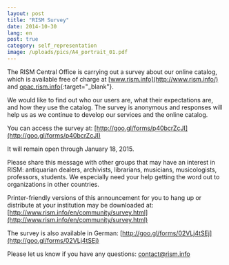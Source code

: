 ```yaml
---
layout: post
title: "RISM Survey"
date: 2014-10-30
lang: en
post: true
category: self_representation
image: /uploads/pics/A4_portrait_01.pdf
---
```



The RISM Central Office is carrying out a survey about our online catalog, which is available free of charge at [www.rism.info](http://www.rism.info/) and [opac.rism.info](http://opac.rism.info/){:target="_blank"}.



We would like to find out who our users are, what their expectations are, and how they use the catalog. The survey is anonymous and responses will help us as we continue to develop our services and the online catalog.



You can access the survey at: [http://goo.gl/forms/p40bcrZcJI](http://goo.gl/forms/p40bcrZcJI)



It will remain open through January 18, 2015.



Please share this message with other groups that may have an interest in RISM: antiquarian dealers, archivists, librarians, musicians, musicologists, professors, students. We especially need your help getting the word out to organizations in other countries.



Printer-friendly versions of this announcement for you to hang up or distribute at your institution may be downloaded at: [http://www.rism.info/en/community/survey.html](http://www.rism.info/en/community/survey.html)



The survey is also available in German: [http://goo.gl/forms/02VLj4tSEj](http://goo.gl/forms/02VLj4tSEj)



Please let us know if you have any questions: [contact@rism.info](mailto:contact@rism.info)



<script type="text/javascript">var switchTo5x=true;</script><script type="text/javascript" src="http://w.sharethis.com/button/buttons.js"></script><script type="text/javascript">stLight.options({publisher: "9b601438-1ce1-49d8-bfd7-9cff5df54c17", doNotHash: false, doNotCopy: false, hashAddressBar: false});</script>